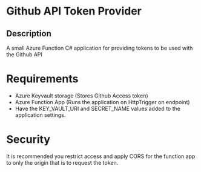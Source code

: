 # Github API Token Provider

## Description

A small Azure Function C# application for providing tokens
to be used with the Github API

# Requirements
- Azure Keyvault storage (Stores Github Access token)
- Azure Function App (Runs the application on HttpTrigger on endpoint)
- Have the KEY_VAULT_URI and SECRET_NAME values added to the application settings.

# Security
It is recommended you restrict access and apply CORS for the function app to only the origin that is to request
the token. 
